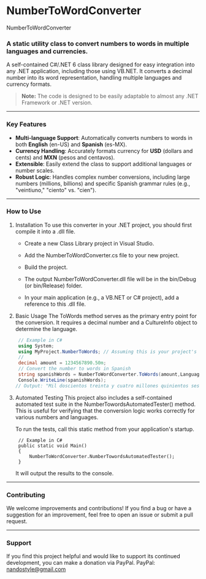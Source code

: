 # NumberToWordConverter

NumberToWordConverter

### A static utility class to convert numbers to words in multiple languages and currencies.

A self-contained C#/.NET 6 class library designed for easy integration into any .NET application, including those using VB.NET. It converts a decimal number into its word representation, handling multiple languages and currency formats.

> **Note:** The code is designed to be easily adaptable to almost any .NET Framework or .NET version.

---

### Key Features

* **Multi-language Support**: Automatically converts numbers to words in both **English** (en-US) and **Spanish** (es-MX).
* **Currency Handling**: Accurately formats currency for **USD** (dollars and cents) and **MXN** (pesos and centavos).
* **Extensible**: Easily extend the class to support additional languages or number scales.
* **Robust Logic**: Handles complex number conversions, including large numbers (millions, billions) and specific Spanish grammar rules (e.g., "veintiuno," "ciento" vs. "cien").

---

### How to Use
1. Installation
To use this converter in your .NET project, you should first compile it into a .dll file.

    * Create a new Class Library project in Visual Studio.
    
    * Add the NumberToWordConverter.cs file to your new project.
    
    * Build the project.

    * The output NumberToWordConverter.dll file will be in the bin/Debug (or bin/Release) folder.
    
    * In your main application (e.g., a VB.NET or C# project), add a reference to this .dll file.

3. Basic Usage
    The ToWords method serves as the primary entry point for the conversion. It requires a decimal number and a CultureInfo object to determine the language.
   ```csharp
    // Example in C#
    using System;
    using MyProject.NumberToWords; // Assuming this is your project's namespace
    //
    decimal amount = 1234567890.50m;
    // Convert the number to words in Spanish
    string spanishWords = NumberToWordConverter.ToWords(amount,LanguageToUse.Spanish, CurrencyToUse.Dollar);
    Console.WriteLine(spanishWords);
   // Output: "Mil doscientos treinta y cuatro millones quinientos sesenta y siete mil ochocientos noventa dólares con cincuenta centavos"


4. Automated Testing
    This project also includes a self-contained automated test suite in the NumberTowordsAutomatedTester() method. This is useful for verifying that the conversion logic works correctly for various numbers and languages.
    
    To run the tests, call this static method from your application's startup.
    
        // Example in C#
        public static void Main()
        {
            NumberToWordConverter.NumberTowordsAutomatedTester();
        }
   It will output the results to the console.

---

### Contributing
We welcome improvements and contributions! If you find a bug or have a suggestion for an improvement, feel free to open an issue or submit a pull request.

---

### Support
If you find this project helpful and would like to support its continued development, you can make a donation via PayPal.
PayPal: nandostyle@gmail.com
